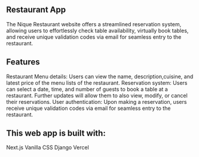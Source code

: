 ## Restaurant App
The Nique Restaurant website offers a streamlined reservation system, allowing users to effortlessly check table availability, virtually book tables, and receive unique validation codes via email for seamless entry to the restaurant.

## Features
Restaurant Menu details: Users can view the name, description,cuisine, and latest price of the menu lists of the restaurant.
Reservation system: Users can select a date, time, and number of guests to book a table at a restaurant. Further updates will allow them to also view, modify, or cancel their reservations.
User authentication: Upon making a reservation, users receive unique validation codes via email for seamless entry to the restaurant.


## This web app is built with:

Next.js
Vanilla CSS
Django
Vercel